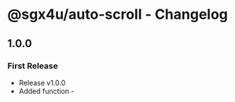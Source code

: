 # @sgx4u/auto-scroll - Changelog

## 1.0.0

### First Release

-   Release v1.0.0
-   Added function -
